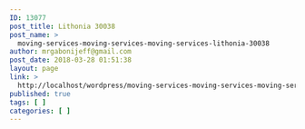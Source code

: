 ```yaml
---
ID: 13077
post_title: Lithonia 30038
post_name: >
  moving-services-moving-services-moving-services-lithonia-30038
author: mrgabonijeff@gmail.com
post_date: 2018-03-28 01:51:38
layout: page
link: >
  http://localhost/wordpress/moving-services-moving-services-moving-services-lithonia-30038/
published: true
tags: [ ]
categories: [ ]
---
```

